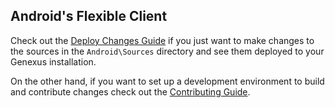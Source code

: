 Android's Flexible Client
---

Check out the [Deploy Changes Guide](DEPLOY_CHANGES.md) if you just want
 to make changes to the sources in the `Android\Sources` directory and
 see them deployed to your Genexus installation.

On the other hand, if you want to set up a development environment to
 build and contribute changes check out the [Contributing Guide](CONTRIBUTING.md).
 